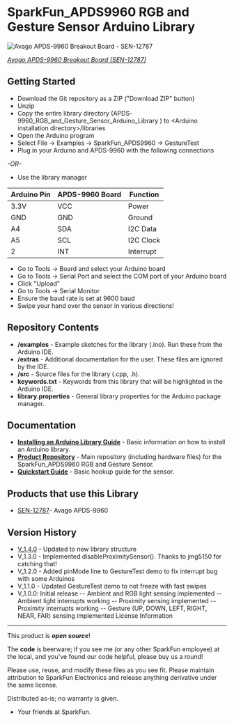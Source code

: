 SparkFun_APDS9960 RGB and Gesture Sensor Arduino Library
========================================

![Avago APDS-9960 Breakout Board - SEN-12787 ](https://cdn.sparkfun.com/r/92-92/assets/parts/9/6/0/3/12787-01.jpg)

[*Avago APDS-9960 Breakout Board (SEN-12787)*](https://www.sparkfun.com/products/12787)

Getting Started
---------------

* Download the Git repository as a ZIP ("Download ZIP" button)
* Unzip
* Copy the entire library directory (APDS-9960_RGB_and_Gesture_Sensor_Arduino_Library
) to \<Arduino installation directory\>/libraries
* Open the Arduino program
* Select File -> Examples -> SparkFun_APDS9960 -> GestureTest
* Plug in your Arduino and APDS-9960 with the following connections

*-OR-*

* Use the library manager

| Arduino Pin | APDS-9960 Board | Function |
|---|---|---| 
| 3.3V | VCC | Power |
| GND | GND | Ground |
| A4 | SDA | I2C Data |
| A5 | SCL | I2C Clock |
| 2 | INT | Interrupt |

* Go to Tools -> Board and select your Arduino board
* Go to Tools -> Serial Port and select the COM port of your Arduino board
* Click "Upload"
* Go to Tools -> Serial Monitor
* Ensure the baud rate is set at 9600 baud
* Swipe your hand over the sensor in various directions!

Repository Contents
-------------------

* **/examples** - Example sketches for the library (.ino). Run these from the Arduino IDE. 
* **/extras** - Additional documentation for the user. These files are ignored by the IDE. 
* **/src** - Source files for the library (.cpp, .h).
* **keywords.txt** - Keywords from this library that will be highlighted in the Arduino IDE. 
* **library.properties** - General library properties for the Arduino package manager. 

Documentation
--------------

* **[Installing an Arduino Library Guide](https://learn.sparkfun.com/tutorials/installing-an-arduino-library)** - Basic information on how to install an Arduino library.
* **[Product Repository](https://github.com/sparkfun/APDS-9960_RGB_and_Gesture_Sensor)** - Main repository (including hardware files) for the SparkFun_APDS9960 RGB and Gesture Sensor.
* **[Quickstart Guide](https://learn.sparkfun.com/tutorials/bmp180-barometric-pressure-sensor-hookup-)** - Basic hookup guide for the sensor.

Products that use this Library 
---------------------------------

* [SEN-12787](https://www.sparkfun.com/products/12787)- Avago APDS-9960 

Version History
---------------
* [V_1.4.0](https://github.com/sparkfun/APDS-9960_RGB_and_Gesture_Sensor_Arduino_Library/tree/V_1.4.0) - Updated to new library structure
* V_1.3.0 - Implemented disableProximitySensor(). Thanks to jmg5150 for catching that!
* V_1.2.0 - Added pinMode line to GestureTest demo to fix interrupt bug with some Arduinos
* V_1.1.0 - Updated GestureTest demo to not freeze with fast swipes
* V_1.0.0: Initial release
-- Ambient and RGB light sensing implemented
-- Ambient light interrupts working
-- Proximity sensing implemented
-- Proximity interrupts working
-- Gesture (UP, DOWN, LEFT, RIGHT, NEAR, FAR) sensing implemented
License Information
-------------------

This product is _**open source**_! 

The **code** is beerware; if you see me (or any other SparkFun employee) at the local, and you've found our code helpful, please buy us a round!

Please use, reuse, and modify these files as you see fit. Please maintain attribution to SparkFun Electronics and release anything derivative under the same license.

Distributed as-is; no warranty is given.

- Your friends at SparkFun.

_<COLLABORATION CREDIT>_

